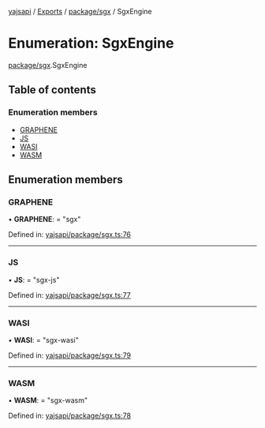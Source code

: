 [yajsapi](../README.md) / [Exports](../modules.md) / [package/sgx](../modules/package_sgx.md) / SgxEngine

# Enumeration: SgxEngine

[package/sgx](../modules/package_sgx.md).SgxEngine

## Table of contents

### Enumeration members

- [GRAPHENE](package_sgx.sgxengine.md#graphene)
- [JS](package_sgx.sgxengine.md#js)
- [WASI](package_sgx.sgxengine.md#wasi)
- [WASM](package_sgx.sgxengine.md#wasm)

## Enumeration members

### GRAPHENE

• **GRAPHENE**: = "sgx"

Defined in: [yajsapi/package/sgx.ts:76](https://github.com/golemfactory/yajsapi/blob/0a8d8c8/yajsapi/package/sgx.ts#L76)

___

### JS

• **JS**: = "sgx-js"

Defined in: [yajsapi/package/sgx.ts:77](https://github.com/golemfactory/yajsapi/blob/0a8d8c8/yajsapi/package/sgx.ts#L77)

___

### WASI

• **WASI**: = "sgx-wasi"

Defined in: [yajsapi/package/sgx.ts:79](https://github.com/golemfactory/yajsapi/blob/0a8d8c8/yajsapi/package/sgx.ts#L79)

___

### WASM

• **WASM**: = "sgx-wasm"

Defined in: [yajsapi/package/sgx.ts:78](https://github.com/golemfactory/yajsapi/blob/0a8d8c8/yajsapi/package/sgx.ts#L78)

